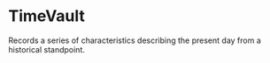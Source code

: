 # TimeVault
Records a series of characteristics describing the present day from a historical standpoint.
